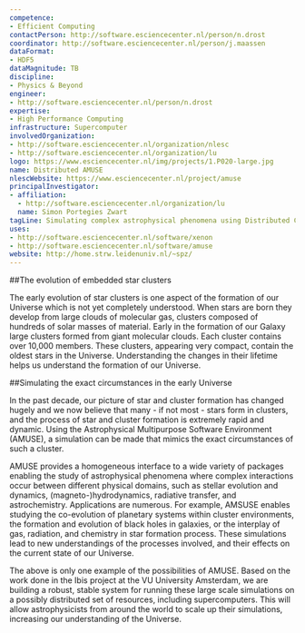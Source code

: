 ```yaml
---
competence:
- Efficient Computing
contactPerson: http://software.esciencecenter.nl/person/n.drost
coordinator: http://software.esciencecenter.nl/person/j.maassen
dataFormat:
- HDF5
dataMagnitude: TB
discipline:
- Physics & Beyond
engineer:
- http://software.esciencecenter.nl/person/n.drost
expertise:
- High Performance Computing
infrastructure: Supercomputer
involvedOrganization:
- http://software.esciencecenter.nl/organization/nlesc
- http://software.esciencecenter.nl/organization/lu
logo: https://www.esciencecenter.nl/img/projects/1.P020-large.jpg
name: Distributed AMUSE
nlescWebsite: https://www.esciencecenter.nl/project/amuse
principalInvestigator:
- affiliation:
  - http://software.esciencecenter.nl/organization/lu
  name: Simon Portegies Zwart
tagLine: Simulating complex astrophysical phenomena using Distributed Computing.
uses:
- http://software.esciencecenter.nl/software/xenon
- http://software.esciencecenter.nl/software/amuse
website: http://home.strw.leidenuniv.nl/~spz/
---
```

##The evolution of embedded star clusters

The early evolution of star clusters is one aspect of the formation of our Universe which is not yet completely understood. When stars are born they develop from large clouds of molecular gas, clusters composed of hundreds of solar masses of material. Early in the formation of our Galaxy large clusters formed from giant molecular clouds. Each cluster contains over 10,000 members. These clusters, appearing very compact, contain the oldest stars in the Universe. Understanding the changes in their lifetime helps us understand the formation of our Universe.

##Simulating the exact circumstances in the early Universe

In the past decade, our picture of star and cluster formation has changed hugely and we now believe that many - if not most - stars form in clusters, and the process of star and cluster formation is extremely rapid and dynamic. Using the Astrophysical Multipurpose Software Environment (AMUSE), a simulation can be made that mimics the exact circumstances of such a cluster.

AMUSE provides a homogeneous interface to a wide variety of packages enabling the study of astrophysical phenomena where complex interactions occur between different physical domains, such as stellar evolution and dynamics, (magneto-)hydrodynamics, radiative transfer, and astrochemistry. Applications are numerous. For example, AMSUSE enables studying the co-evolution of planetary systems within cluster environments, the formation and evolution of black holes in galaxies, or the interplay of gas, radiation, and chemistry in star formation process. These simulations lead to new understandings of the processes involved, and their effects on the current state of our Universe.

The above is only one example of the possibilities of AMUSE. Based on the work done in the Ibis project at the VU University Amsterdam, we are building a robust, stable system for running these large scale simulations on a possibly distributed set of resources, including supercomputers. This will allow astrophysicists from around the world to scale up their simulations, increasing our understanding of the Universe.
